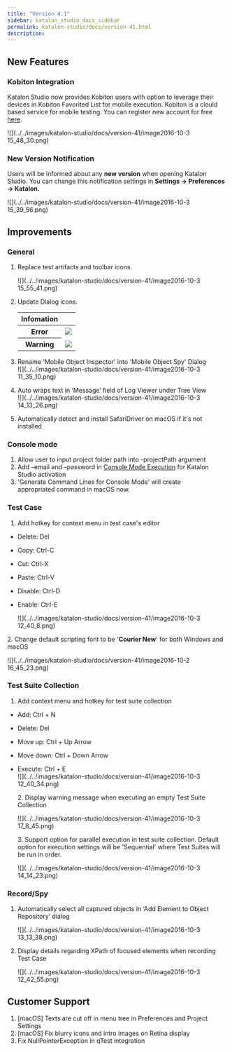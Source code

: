 ```yaml
---
title: "Version 4.1" 
sidebar: katalon_studio_docs_sidebar
permalink: katalon-studio/docs/version-41.html 
description: 
---
```

New Features
------------

### Kobiton Integration

Katalon Studio now provides Kobiton users with option to leverage their devices in Kobiton Favorited List for mobile execution. Kobiton is a clould based service for mobile testing. You can register new account for free [here](https://portal-test.kobiton.com/login).

![](../../images/katalon-studio/docs/version-41/image2016-10-3 15_48_30.png)

### New Version Notification

Users will be informed about any **new version** when opening Katalon Studio. You can change this notification settings in **Settings -> Preferences -> Katalon.**

![](../../images/katalon-studio/docs/version-41/image2016-10-3 15_39_56.png)

Improvements
------------

### General

1.  Replace test artifacts and toolbar icons.
    
    ![](../../images/katalon-studio/docs/version-41/image2016-10-3 15_55_41.png)  
      
    
2.  Update Dialog icons.
    
    <table class="wrapped confluenceTable" style="table-layout: fixed;"><thead><tr><th class="confluenceTh" style="">Infomation</th><th class="confluenceTd" style=""></th></tr></thead><tbody style=""><tr style=""><th class="confluenceTh" style="">Error</th><td class="confluenceTd" style=""><div class="content-wrapper" style=""><span class="confluence-embedded-file-wrapper" style=""><img class="confluence-embedded-image" src="../../images/katalon-studio/docs/version-41/image2016-10-3 15_59_52.png" data-image-src="/download/attachments/2851102/image2016-10-3%2015%3A59%3A52.png?version=1&amp;modificationDate=1475485193000&amp;api=v2" data-unresolved-comment-count="0" data-linked-resource-id="2851315" data-linked-resource-version="1" data-linked-resource-type="attachment" data-linked-resource-default-alias="image2016-10-3 15:59:52.png" data-base-url="https://docs.katalon.com" data-linked-resource-content-type="image/png" data-linked-resource-container-id="2851102" data-linked-resource-container-version="1" style=""></span></div></td></tr><tr style=""><th style="" class="confluenceTh">Warning</th><td class="confluenceTd" style=""><div class="content-wrapper" style=""><span class="confluence-embedded-file-wrapper image-center-wrapper" style=""><img class="confluence-embedded-image image-center" src="../../images/katalon-studio/docs/version-41/image2016-10-3 16_0_53.png" data-image-src="/download/attachments/2851102/image2016-10-3%2016%3A0%3A53.png?version=1&amp;modificationDate=1475485253000&amp;api=v2" data-unresolved-comment-count="0" data-linked-resource-id="2851318" data-linked-resource-version="1" data-linked-resource-type="attachment" data-linked-resource-default-alias="image2016-10-3 16:0:53.png" data-base-url="https://docs.katalon.com" data-linked-resource-content-type="image/png" data-linked-resource-container-id="2851102" data-linked-resource-container-version="1" style=""></span></div></td></tr></tbody></table>
    
3.  Rename 'Mobile Object Inspector' into 'Mobile Object Spy' Dialog  
    ![](../../images/katalon-studio/docs/version-41/image2016-10-3 11_35_10.png)  
      
    
4.  Auto wraps text in ‘Message’ field of Log Viewer under Tree View  
    ![](../../images/katalon-studio/docs/version-41/image2016-10-3 14_13_26.png)  
      
    
5.  Automatically detect and install SafariDriver on macOS if it's not installed

### Console mode

1.  Allow user to input project folder path into -projectPath argument
2.  Add –email and –password in [Console Mode Execution](/display/KD/Console+Mode+Execution) for Katalon Studio activation
3.  'Generate Command Lines for Console Mode' will create appropriated command in macOS now.

### Test Case

1.  Add hotkey for context menu in test case's editor

*   Delete: Del
*   Copy: Ctrl-C
*   Cut: Ctrl-X
*   Paste: Ctrl-V
*   Disable: Ctrl-D
*   Enable: Ctrl-E  
      
    ![](../../images/katalon-studio/docs/version-41/image2016-10-3 12_40_8.png)

2\. Change default scripting font to be '**Courier New**' for both Windows and macOS

![](../../images/katalon-studio/docs/version-41/image2016-10-2 16_45_23.png)

### Test Suite Collection

1.  Add context menu and hotkey for test suite collection

*   Add: Ctrl + N
*   Delete: Del
*   Move up: Ctrl + Up Arrow
*   Move down: Ctrl + Down Arrow
*   Execute: Ctrl + E  
    ![](../../images/katalon-studio/docs/version-41/image2016-10-3 12_40_34.png)  
      
    2\. Display warning message when executing an empty Test Suite Collection  
      
    ![](../../images/katalon-studio/docs/version-41/image2016-10-3 17_8_45.png)  
      
    3\. Support option for parallel execution in test suite collection. Default option for execution settings will be 'Sequential' where Test Suites will be run in order.  
      
    ![](../../images/katalon-studio/docs/version-41/image2016-10-3 14_14_23.png)

### Record/Spy

1.  Automatically select all captured objects in ‘Add Element to Object Repository’ dialog  
      
    ![](../../images/katalon-studio/docs/version-41/image2016-10-3 13_13_38.png)  
      
    
2.  Display details regarding XPath of focused elements when recording Test Case  
      
    ![](../../images/katalon-studio/docs/version-41/image2016-10-3 12_42_55.png)

Customer Support
----------------

1.  \[macOS\] Texts are cut off in menu tree in Preferences and Project Settings
2.  \[macOS\] Fix blurry icons and intro images on Retina display
3.  Fix NullPointerException in qTest integration